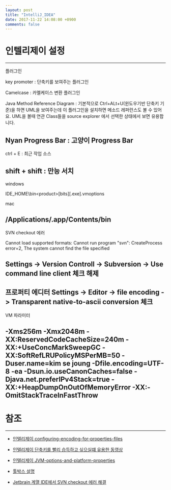 ```yaml
---
layout: post
title: "IntelliJ_IDEA"
date: 2017-11-22 14:08:00 +0900
comments: false
---
```


# 인텔리제이 설정

-----
플러그인

key promoter : 단축키를 보여주는 플러그인

Camelcase : 카멜케이스 변환 플러그인

Java Method Reference Diagram : 기본적으로 Ctrl+ALt+U(윈도우기반 단축키 기준)을 하면 UML을 보여주는데 이 플러그인을 설치하면 메소드 레퍼런스도 볼 수 있어요.  UML을 볼때 연관 Class들을 source explorer 에서 선택한 상태에서 보면 유용합니다.

Nyan Progress Bar : 고양이 Progress Bar 
-----

ctrl + E : 최근 작업 소스

shift + shift : 만능 서치
-----
windows

IDE_HOME\bin\<product>[bits][.exe].vmoptions

mac 

/Applications/<Product>.app/Contents/bin
-----
SVN checkout 에러

Cannot load supported formats: Cannot run program "svn": CreateProcess error=2, The system cannot find the file specified

Settings -> Version Controll -> Subversion -> Use command line client 체크 해제
-----
프로퍼티 에디터 
Settings -> Editor -> file encoding -> Transparent native-to-ascii conversion 체크
-----
VM 파라미터

-Xms256m
-Xmx2048m
-XX:ReservedCodeCacheSize=240m
-XX:+UseConcMarkSweepGC
-XX:SoftRefLRUPolicyMSPerMB=50
-Duser.name=kim se joung
-Dfile.encoding=UTF-8
-ea
-Dsun.io.useCanonCaches=false
-Djava.net.preferIPv4Stack=true
-XX:+HeapDumpOnOutOfMemoryError
-XX:-OmitStackTraceInFastThrow
-----
# 참조 
-----

* [인텔리제이 configuring-encoding-for-properties-files](https://www.jetbrains.com/help/idea/configuring-encoding-for-properties-files.html)

* [인텔리제이 단축키를 빨리 습득하고 싶으실떄 유용한 동영상](https://www.youtube.com/watch?v=eq3KiAH4IBI)
 
* [인텔리제이 JVM-options-and-platform-properties](https://intellij-support.jetbrains.com/hc/en-us/articles/206544869-Configuring-JVM-options-and-platform-properties)

* [툴박스 설명](https://blog.jetbrains.com/blog/2016/05/25/introducing-jetbrains-toolbox-app/)

* [Jetbrain 계열 IDE에서 SVN checkout 에러 해결](http://chomman.github.io/blog/tool/subversion/intellij-subversion-checkout-error/)

